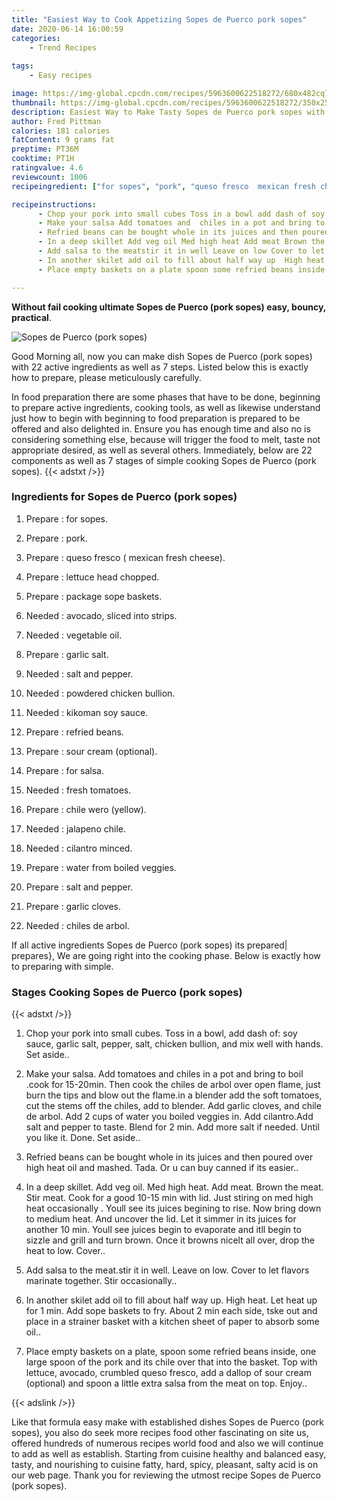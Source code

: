 ```yaml
---
title: "Easiest Way to Cook Appetizing Sopes de Puerco pork sopes"
date: 2020-06-14 16:00:59
categories:
    - Trend Recipes
    
tags:
    - Easy recipes

image: https://img-global.cpcdn.com/recipes/5963600622518272/680x482cq70/sopes-de-puerco-pork-sopes-recipe-main-photo.jpg
thumbnail: https://img-global.cpcdn.com/recipes/5963600622518272/350x250cq70/sopes-de-puerco-pork-sopes-recipe-main-photo.jpg
description: Easiest Way to Make Tasty Sopes de Puerco pork sopes with 22 ingredients and 7 stages of easy cooking.
author: Fred Pittman
calories: 181 calories
fatContent: 9 grams fat
preptime: PT36M
cooktime: PT1H
ratingvalue: 4.6
reviewcount: 1006
recipeingredient: ["for sopes", "pork", "queso fresco  mexican fresh cheese", "lettuce head chopped", "package sope baskets", "avocado sliced into strips", "vegetable oil", "garlic salt", "salt and pepper", "powdered chicken bullion", "kikoman soy sauce", "refried beans", "sour cream optional", "for salsa", "fresh tomatoes", "chile wero yellow", "jalapeno chile", "cilantro minced", "water from boiled veggies", "salt and pepper", "garlic cloves", "chiles de arbol"]

recipeinstructions: 
      - Chop your pork into small cubes Toss in a bowl add dash of soy sauce garlic salt pepper salt chicken bullion and mix well with hands Set aside 
      - Make your salsa Add tomatoes and  chiles in a pot and bring to boil cook for 1520min Then cook the chiles de arbol over open flame just burn the tips and blow out the flamein a blender add the soft tomatoes cut the stems off the chiles add to blender Add garlic cloves and chile de arbol Add 2 cups of water you boiled veggies in Add cilantroAdd salt and pepper to taste Blend for 2 min Add more salt if needed Until you like it Done Set aside 
      - Refried beans can be bought whole in its juices and then poured over high heat oil and mashed Tada Or u can buy canned if its easier 
      - In a deep skillet Add veg oil Med high heat Add meat Brown the meat Stir meat Cook for a good 1015 min with lid Just stiring on med high heat occasionally  Youll see its juices begining to rise Now  bring down to medium heat And uncover the lid Let it simmer in its juices for another 10 min Youll see juices begin to evaporate and itll begin to sizzle and grill and turn brown  Once it browns nicelt all over drop the heat to low Cover 
      - Add salsa to the meatstir it in well Leave on low Cover to let flavors marinate together Stir occasionally 
      - In another skilet add oil to fill about half way up  High heat Let heat up for 1 min Add sope baskets to fry About 2 min each side tske out and place in a strainer basket with a kitchen sheet of paper to absorb some oil 
      - Place empty baskets on a plate spoon some refried beans inside one large spoon of the pork and its chile over that into the basket Top with lettuce avocado crumbled queso fresco add a dallop of sour cream optional and spoon a little extra salsa from the meat on top Enjoy

---
```




**Without fail cooking ultimate Sopes de Puerco (pork sopes) easy, bouncy, practical**. 


![Sopes de Puerco (pork sopes)](https://img-global.cpcdn.com/recipes/5963600622518272/680x482cq70/sopes-de-puerco-pork-sopes-recipe-main-photo.jpg "Sopes de Puerco (pork sopes)")




Good Morning all, now you can make dish Sopes de Puerco (pork sopes) with 22 active ingredients as well as 7 steps. Listed below this is exactly how to prepare, please meticulously carefully.

In food preparation there are some phases that have to be done, beginning to prepare active ingredients, cooking tools, as well as likewise understand just how to begin with beginning to food preparation is prepared to be offered and also delighted in. Ensure you has enough time and also no is considering something else, because will trigger the food to melt, taste not appropriate desired, as well as several others. Immediately, below are 22 components as well as 7 stages of simple cooking Sopes de Puerco (pork sopes).
{{< adstxt />}}

### Ingredients for Sopes de Puerco (pork sopes)


1. Prepare  : for sopes.

1. Prepare  : pork.

1. Prepare  : queso fresco ( mexican fresh cheese).

1. Prepare  : lettuce head chopped.

1. Prepare  : package sope baskets.

1. Needed  : avocado, sliced into strips.

1. Needed  : vegetable oil.

1. Prepare  : garlic salt.

1. Needed  : salt and pepper.

1. Needed  : powdered chicken bullion.

1. Needed  : kikoman soy sauce.

1. Prepare  : refried beans.

1. Prepare  : sour cream (optional).

1. Prepare  : for salsa.

1. Needed  : fresh tomatoes.

1. Prepare  : chile wero (yellow).

1. Needed  : jalapeno chile.

1. Needed  : cilantro minced.

1. Prepare  : water from boiled veggies.

1. Prepare  : salt and pepper.

1. Prepare  : garlic cloves.

1. Needed  : chiles de arbol.



If all active ingredients Sopes de Puerco (pork sopes) its prepared| prepares}, We are going right into the cooking phase. Below is exactly how to preparing with simple.

### Stages Cooking Sopes de Puerco (pork sopes)

{{< adstxt />}}


1. Chop your pork into small cubes. Toss in a bowl, add dash of: soy sauce, garlic salt, pepper, salt, chicken bullion, and mix well with hands. Set aside..



1. Make your salsa. Add tomatoes and  chiles in a pot and bring to boil .cook for 15-20min. Then cook the chiles de arbol over open flame, just burn the tips and blow out the flame.in a blender add the soft tomatoes, cut the stems off the chiles, add to blender. Add garlic cloves, and chile de arbol. Add 2 cups of water you boiled veggies in. Add cilantro.Add salt and pepper to taste. Blend for 2 min. Add more salt if needed. Until you like it. Done. Set aside..



1. Refried beans can be bought whole in its juices and then poured over high heat oil and mashed. Tada. Or u can buy canned if its easier..



1. In a deep skillet. Add veg oil. Med high heat. Add meat. Brown the meat. Stir meat. Cook for a good 10-15 min with lid. Just stiring on med high heat occasionally . Youll see its juices begining to rise. Now  bring down to medium heat. And uncover the lid. Let it simmer in its juices for another 10 min. Youll see juices begin to evaporate and itll begin to sizzle and grill and turn brown.  Once it browns nicelt all over, drop the heat to low. Cover..



1. Add salsa to the meat.stir it in well. Leave on low. Cover to let flavors marinate together. Stir occasionally..



1. In another skilet add oil to fill about half way up.  High heat. Let heat up for 1 min. Add sope baskets to fry. About 2 min each side, tske out and place in a strainer basket with a kitchen sheet of paper to absorb some oil..



1. Place empty baskets on a plate, spoon some refried beans inside, one large spoon of the pork and its chile over that into the basket. Top with lettuce, avocado, crumbled queso fresco, add a dallop of sour cream (optional) and spoon a little extra salsa from the meat on top. Enjoy..





{{< adslink />}}

Like that formula easy make with established dishes Sopes de Puerco (pork sopes), you also do seek more recipes food other fascinating on site us, offered hundreds of numerous recipes world food and also we will continue to add as well as establish. Starting from cuisine healthy and balanced easy, tasty, and nourishing to cuisine fatty, hard, spicy, pleasant, salty acid is on our web page. Thank you for reviewing the utmost recipe Sopes de Puerco (pork sopes).
